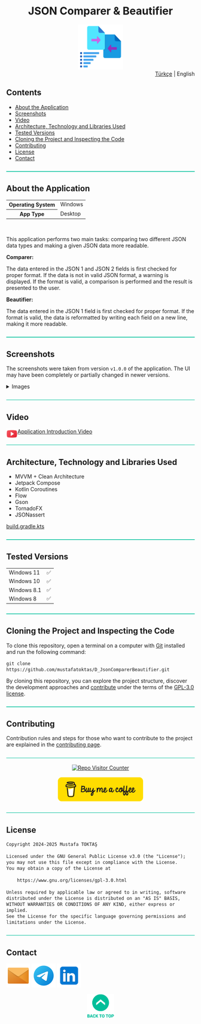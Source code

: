 <h1 align="center">
JSON Comparer & Beautifier<a name="readme-top"></a>
</h1>

<div align="center">
  <img src="../Readme Resources/JSON Comparer & Beautifier Logo.png" alt="Logo" width="120"/>
</div>

<div align="right">
  <a href="https://github.com/mustafatoktas/D_JsonComparerBeautifier">Türkçe</a> | English
</div>

## Contents  

- [About the Application](#about-the-application)
- [Screenshots](#screenshots)
- [Video](#video)
- [Architecture, Technology and Libraries Used](#architecture-technology-and-libraries-used)
- [Tested Versions](#tested-versions)
- [Cloning the Project and Inspecting the Code](#cloning-the-project-and-inspecting-the-code)
- [Contributing](#contributing)
- [License](#license)
- [Contact](#contact)


![—————————————————————————————————————————————————](../Readme%20Resources/Line.png)

## About the Application

<table>
  <tr>
    <th>Operating System</th>
    <td>Windows</td>
  </tr>
  <tr>
    <th>App Type</th>
    <td>Desktop</td>
  </tr>
</table>

<br>

This application performs two main tasks:
comparing two different JSON data types and making a given JSON data more readable.

**Comparer:**

The data entered in the JSON 1 and JSON 2 fields is first checked for proper format.
If the data is not in valid JSON format, a warning is displayed.
If the format is valid, a comparison is performed and the result is presented to the user.

**Beautifier:**

The data entered in the JSON 1 field is first checked for proper format.
If the format is valid, the data is reformatted by writing each field on a new line, making it more readable.


![—————————————————————————————————————————————————](../Readme%20Resources/Line.png)

## Screenshots

The screenshots were taken from version `v1.0.0` of the application. The UI may have been completely or partially changed in newer versions.

<details>
  <summary>Images</summary>
  
| ![Screenshot 1](../Readme%20Resources/Screenshots/1.png) | ![Screenshot 2](../Readme%20Resources/Screenshots/2.png) |
| -------------------------------------------------------- | -------------------------------------------------------- |
| ![Screenshot 3](../Readme%20Resources/Screenshots/3.png) |                                                          |
  
</details>


![—————————————————————————————————————————————————](../Readme%20Resources/Line.png)

## Video

<a href="https://youtu.be/Dax1xayBxjw">
  <img align="left" src="../Readme Resources/Video/YouTube.png" alt="Youtube" width="30"/>Application Introduction Video
</a>


![—————————————————————————————————————————————————](../Readme%20Resources/Line.png)

## Architecture, Technology and Libraries Used

- MVVM + Clean Architecture
- Jetpack Compose
- Kotlin Coroutines
- Flow
- Gson
- TornadoFX
- JSONassert

[build.gradle.kts](../Project%20Source/build.gradle.kts)


![—————————————————————————————————————————————————](../Readme%20Resources/Line.png)

## Tested Versions

<table>
  <tr>
    <td>Windows 11</td>
    <td>✅️</td>
  </tr>
    <tr>
    <td>Windows 10</td>
    <td>✅️</td>
  </tr>
    <tr>
    <td>Windows 8.1</td>
    <td>✅️</td>
  </tr>
    <tr>
    <td>Windows 8</td>
    <td>✅️</td>
  </tr>
</table>


![—————————————————————————————————————————————————](../Readme%20Resources/Line.png)

## Cloning the Project and Inspecting the Code

To clone this repository, open a terminal on a computer with [Git](https://git-scm.com) installed
and run the following command:
```
git clone https://github.com/mustafatoktas/D_JsonComparerBeautifier.git
```

By cloning this repository, you can explore the project structure, discover the development
approaches and [contribute](#contributing) under the terms of the [GPL-3.0 license](https://www.gnu.org/licenses/gpl-3.0.html).


![—————————————————————————————————————————————————](../Readme%20Resources/Line.png)

## Contributing

Contribution rules and steps for those who want to contribute to the project are explained in the [contributing page](./Contributing.en.md).


![—————————————————————————————————————————————————](../Readme%20Resources/Line.png)

<div align="center">
  <a href="https://github.com/mustafatoktas/W.BE_RepoVisitorCounterAPI"><img src="https://toktasoft.com/api/repo-visitor-counter?repo=59tfawdmhcs3e2n&show_repo_name=1&show_date=1&show_brand=0&txt_color=209,215,224&bg_color=45,52,58" alt="Repo Visitor Counter"/></a>
</div>

<br>
  
<div align="center">
  <a href="https://buymeacoffee.com/mustafatoktas"><img src="../Readme Resources/Contact/Buy Me a Coffee.png" alt="Buy Me a Coffee" height="64"/></a>
</div>


![—————————————————————————————————————————————————](../Readme%20Resources/Line.png)

## License

```
Copyright 2024-2025 Mustafa TOKTAŞ

Licensed under the GNU General Public License v3.0 (the "License");
you may not use this file except in compliance with the License.
You may obtain a copy of the License at

    https://www.gnu.org/licenses/gpl-3.0.html

Unless required by applicable law or agreed to in writing, software
distributed under the License is distributed on an "AS IS" BASIS,
WITHOUT WARRANTIES OR CONDITIONS OF ANY KIND, either express or implied.
See the License for the specific language governing permissions and
limitations under the License.
```


![—————————————————————————————————————————————————](../Readme%20Resources/Line.png)

## Contact

<a href="mailto:info@mustafatoktas.com"             ><img src="../Readme Resources/Contact/Mail.png"     alt="Mail"     width="64"/></a>
<a href="https://t.me/mustafatoktas00"              ><img src="../Readme Resources/Contact/Telegram.png" alt="Telegram" width="64"/></a>
<a href="https://www.linkedin.com/in/mustafatoktas/"><img src="../Readme Resources/Contact/LinkedIn.png" alt="LinkedIn" width="64"/></a>

<div align="center">
  <a href="#readme-top"><img src="../Readme Resources/Back to Top.png" alt="Back to Top" height="64"/></a>
</div>

